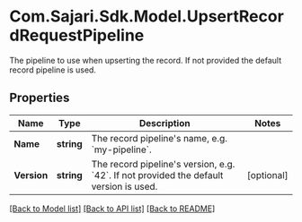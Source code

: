 # Com.Sajari.Sdk.Model.UpsertRecordRequestPipeline
The pipeline to use when upserting the record.  If not provided the default record pipeline is used.
## Properties

Name | Type | Description | Notes
------------ | ------------- | ------------- | -------------
**Name** | **string** | The record pipeline&#39;s name, e.g. &#x60;my-pipeline&#x60;. | 
**Version** | **string** | The record pipeline&#39;s version, e.g. &#x60;42&#x60;.  If not provided the default version is used. | [optional] 

[[Back to Model list]](../README.md#documentation-for-models) [[Back to API list]](../README.md#documentation-for-api-endpoints) [[Back to README]](../README.md)

